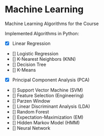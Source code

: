 # Machine Learning
Machine Learning Algorithms for the Course

Implemented Algorithms in Python:
- [X] Linear Regression
- [] Logistic Regression
- [] K-Nearest Neighbors (KNN)
- [] Decision Tree
- [] K-Means
- [X] Principal Component Analysis (PCA)
- [] Support Vector Machine (SVM)
- [] Feature Selection (Engineering)
- [] Parzen Window
- [] Linear Discriminant Analysis (LDA)
- [] Random Forest
- [] Expectation-Maximization (EM)
- [] Hidden Markov Model (HMM)
- [] Neural Network
